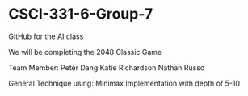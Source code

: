 # CSCI-331-6-Group-7
GitHub for the AI class

We will be completing the 2048 Classic Game


Team Member:
Peter Dang
Katie Richardson
Nathan Russo

General Technique using:
Minimax Implementation  with depth of 5-10
